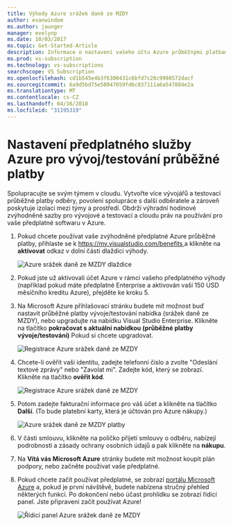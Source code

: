 ```yaml
---
title: Výhody Azure srážek daně ze MZDY
author: evanwindom
ms.author: jaunger
manager: evelynp
ms.date: 10/03/2017
ms.topic: Get-Started-Article
description: Informace o nastavení vašeho účtu Azure průběžnými platbami.
ms.prod: vs-subscription
ms.technology: vs-subscriptions
searchscope: VS Subscription
ms.openlocfilehash: cd1b545e4b3f6300431c6bfd7c28c9998572dacf
ms.sourcegitcommit: 6a9d5bd75e50947659fd6c837111a6a547884e2a
ms.translationtype: MT
ms.contentlocale: cs-CZ
ms.lasthandoff: 04/16/2018
ms.locfileid: "31195319"
---
```

# <a name="setting-up-an-azure-devtest-pay-as-you-go-subscription"></a>Nastavení předplatného služby Azure pro vývoj/testování průběžné platby
Spolupracujte se svým týmem v cloudu.  Vytvořte více vývojářů a testovací průběžné platby odběry, povolení spolupráce s další odběratele a zároveň poskytuje izolaci mezi týmy a prostředí.  Obdrží výhradní hodinové zvýhodněné sazby pro vývojové a testovací a cloudu práv na používání pro vaše předplatné softwaru v Azure.

1.  Pokud chcete používat vaše zvýhodněné předplatné Azure průběžné platby, přihlaste se k [ https://my.visualstudio.com/benefits ](https://my.visualstudio.com/benefits?wt.mc_id=o~msft~docs) a klikněte na **aktivovat** odkaz v dolní části dlaždici výhody.   

    ![Azure srážek daně ze MZDY dlaždice](_img\vs-azure-payg\vs-azure-payg-tile.png) 

2.  Pokud jste už aktivovali účet Azure v rámci vašeho předplatného výhody (například pokud máte předplatné Enterprise a aktivován vaší 150 USD měsíčního kreditu Azure), přejděte ke kroku 5.

3.  Na Microsoft Azure přihlašovací stránku budete mít možnost buď nastavit průběžné platby vývoje/testování nabídka (srážek daně ze MZDY), nebo upgradujte na nabídku Visual Studio Enterprise.  Klikněte na tlačítko **pokračovat s aktuální nabídkou (průběžné platby vývoje/testování)** Pokud si chcete upgradovat. 

    ![Registrace Azure srážek daně ze MZDY](_img\vs-azure-payg\vs-azure-payg-signup-cropped.png) 

4.  Chcete-li ověřit vaši identitu, zadejte telefonní číslo a zvolte "Odeslání textové zprávy" nebo "Zavolat mi".  Zadejte kód, který se zobrazí.  Klikněte na tlačítko **ověřit kód**. 

    ![Registrace Azure srážek daně ze MZDY](_img\vs-azure-payg\vs-azure-payg-identity-cropped.png) 


5.  Potom zadejte fakturační informace pro váš účet a klikněte na tlačítko **Další**.  (To bude platební karty, která je účtován pro Azure nákupy.)  

    ![Azure srážek daně ze MZDY platby](_img\vs-azure-payg\vs-azure-payg-payment-cropped.png) 
        

6.  V části smlouvu, klikněte na políčko přijetí smlouvy o odběru, nabízejí podrobnosti a zásady ochrany osobních údajů a pak klikněte na **nákupu**. 

7.  Na **Vítá vás Microsoft Azure** stránky budete mít možnost koupit plán podpory, nebo začněte používat vaše předplatné.   

8.  Pokud chcete začít používat předplatné, se zobrazí [portálu Microsoft Azure](https://portal.azure.com) a, pokud je první návštěvě, budete nabízena stručný přehled některých funkcí.  Po dokončení nebo účast prohlídku se zobrazí řídicí panel.  Jste připraveni začít používat Azure!
  
    ![Řídicí panel Azure srážek daně ze MZDY](_img\vs-azure-payg\vs-azure-payg-dashboard-cropped.png) 
